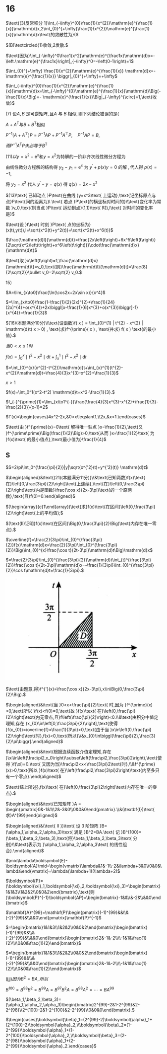 # 16

$\text{(3)反常积分 1}\int_{-\infty}^{0}\frac{1}{x^{2}}\mathrm{e}^{\frac{1}{x}}\mathrm{d}x,2\int_{0}^{+\infty}\frac{1}{x^{2}}\mathrm{e}^{\frac{1}{x}}\mathrm{d}x\text{的敛散性为}($

$(B)\textcircled{1}收敛,2发散.$

$\text{因为}\int_{-\infty}^0\frac1{x^2}\mathrm{e}^{\frac1x}\mathrm{d}x=-\left.\mathrm{e}^{\frac1x}\right|_{-\infty}^0=-\left(0-1\right)=1$

$\int_{0}^{+\infty} \frac{1}{x^{2}}\mathrm{e}^{\frac{1}{x}} \mathrm{d}x=-\mathrm{e}^{\frac{1}{x}} \biggr|_{0}^{+\infty}=+\infty$

$\int_{-\infty}^{0}\frac{1}{x^{2}}\mathrm{e}^{\frac{1}{x}}\mathrm{d}x=\int_{-\infty}^{0}\mathrm{e}^{\frac{1}{x}}\mathrm{d}\Big(-\frac{1}{x}\Big)=- \mathrm{e}^{\frac{1}{x}}\Big|_{-\infty}^{\circ}=1,\text{收敛}$

$(7)\text{ 设}A,B\text{ 是可逆矩阵},\text{且}A\text{ 与 }B\text{ 相似},\text{则下列结论错误的是}($

$A +A^{\mathrm{T}} \text{与} B + B^{\mathrm{T}} \text{相似}$

$P^{-1}(A+A^{\top})P=P^{-1}AP+P^{-1}A^{\top}P,\quad P^{-1}AP=B,$

$而P^{-1}A^{\mathrm{T}}P未必等于B^{\mathrm{T}}$

$(11)以y=x^2-\mathrm{e}^x\text{和}y=x^2\text{为特解的一阶非齐次线性微分方程为}$

$\text{由线性微分方程解的结构得 }y_2-y_1=\mathrm{e}^x\text{ 为 }y^{\prime}+p(x)y=0\text{ 的解 },\text{代人得 }p(x)=-1,$

$\text{将 }y_2=x^2\text{ 代人 }y^{\prime}-y=q(x)\text{ 得 }q(x)=2x-x^2$

$(13)\text{ 已知动点 }P\text{在曲线 }y=x^3\text{ 上运动},\text{记坐标原点与点}P\text{间的距离为}l.\text{ 若点 }P\text{的横坐标对时间的}\\\text{变化率为常数 }v_0,\text{则当点 }P\text{ 运动到点}(1,1)\text{ 时},l\text{ 对时间的变化率是}$

$\text{设 }t\text{ 时刻 }P\text{ 点的坐标为}(x(t),y(t)),l=\sqrt{x^2(t)+y^2(t)}=\sqrt{x^2(t)+x^6(t)}$

$\frac{\mathrm{d}l}{\mathrm{d}t}=\frac{2x\left(t\right)+6x^5\left(t\right)}{2\sqrt{x^2\left(t\right)+x^6\left(t\right)}}\cdot\frac{\mathrm{d}x}{\mathrm{d}t}$

$\text{取 }x\left(t\right)=1,\frac{\mathrm{d}x}{\mathrm{d}t}=v_0,\text{则}\frac{\mathrm{d}l}{\mathrm{d}t}=\frac{8}{2\sqrt{2}}\bullet v_0=2\sqrt{2} v_0.$

15）

$A=\lim_{x\to0}\frac{\ln(\cos2x+2x\sin x)}{x^4}$

$=\lim_{x\to0}\frac{1-\frac{1}{2}(2x)^{2}+\frac{1}{24}(2x)^{4}+o(x^{4})+2x\biggl[x-\frac{1}{6}x^{3}+o(x^{3})\biggr]-1}{x^{4}}=\frac{1}{3}$

$(16)(本题满分10分)\\\text{设函数}f( x ) = \int_{0}^{1} | t^{2} - x^{2} | \mathrm{d}t( x > 0) , \text{求}f^{\prime}( x ) , \text{并求} f( x ) \text{的最小值}.$

$当0<x\leqslant1时$

$f(x)=\int_{0}^{x}\mid t^{2}-x^{2}\mid\mathrm{d}t+\int_{x}^{1}\mid t^{2}-x^{2}\mid\mathrm{d}t$

$=\int_{0}^{x}(x^{2}-t^{2})\mathrm{d}t+\int_{x}^{1}(t^{2}-x^{2})\mathrm{d}t=\frac{4}{3}x^{3}-x^{2}+\frac{1}{3}$

$x>1$

$f(x)=\int_0^1(x^2-t^2) \mathrm{d}t=x^2-\frac{1}{3}.$

$f_{-}^{\prime}(1)=\lim_{x\to1^{-}}\frac{\frac{4}{3}x^{3}-x^{2}+\frac{1}{3}-\frac{2}{3}}{x-1}=2$

$f'(x)=\begin{cases}4x^2-2x,&0<x\leqslant1,\\2x,&x>1.\end{cases}$

$\text{由 }f^{\prime}(x)=0\text{ 解得唯一驻点 }x=\frac{1}{2},\text{又 }f^{\prime\prime}\Big(\frac{1}{2}\Big)>0,\text{从而 }x=\frac{1}{2}\text{ 为 }f(x)\text{ 的最小值点},\text{最小值为}\frac{1}{4}$

## S

$S=2\pi\int_0^{\frac{\pi}{2}}|y|\sqrt{x^{'2}(t)+y^{'2}(t)} \mathrm{d}t$

$\begin{aligned}&\text{(21)(本题满分11分)}\\&\text{已知两数}f(x)\text{ 在}\left[0,\frac{3\pi}{2}\right]\text{上连续},\text{在}\left(0,\frac{3\pi}{2}\right)\text{内是函数}\frac{\cos x}{2x-3\pi}\text{的一个原两数},\text{且}f(0)=0.\end{aligned}$

$(\begin{array}{c}1\end{array})\text{求}f(x)\text{在区间}\left[0,\frac{3\pi}{2}\right]\text{上的平均值};$

$(\text{II)证明}f(x)\text{在区间}\Big(0,\frac{3\pi}{2}\Big)\text{内存在唯一零点}.$

$\overline{f}=\frac{2}{3\pi}\int_{0}^{\frac{3\pi}{2}}f(x)\mathrm{d}x=\frac{2}{3\pi}\int_{0}^{\frac{3\pi}{2}}\Big(\int_{0}^{x}\frac{\cos t}{2t-3\pi}\mathrm{d}t\Big)\mathrm{d}x$

$=\frac{2}{3\pi}\int_{0}^{\frac{3\pi}{2}}\mathrm{d}t\int_{t}^{\frac{3\pi}{2}}\frac{\cos t}{2t-3\pi}\mathrm{d}x=-\frac{1}{3\pi}\int_{0}^{\frac{3\pi}{2}}\cos t\mathrm{d}t=\frac{1}{3\pi}.$

![\<img alt="" data-attachment-key="UQ9EUIE9" width="429" height="332" src="attachments/UQ9EUIE9.png" ztype="zimage">](attachments/UQ9EUIE9.png)

$\text{由题意,得}f^{'}(x)=\frac{\cos x}{2x-3\pi},x\in\Big(0,\frac{3\pi}{2}\Big).$

$\begin{aligned}&\text{当 }0<x<\frac{\pi}{2}\text{ 时,因为 }f^{\prime}(x)<0,\text{所以 }f(x)<f(0)=0,\text{故 }f(x)\text{ 在}\left(0,\frac{\pi}{2}\right)\text{内无零点,且}f\left(\frac{\pi}{2}\right)<0.\\&\text{由积分中值定理知,存在 }x_{0}\in\left[0,\frac{3\pi}{2}\right],\text{使得 }f(x_{0})=\overline{f}=\frac{1}{3\pi}>0,\text{由于当 }x\in\left(0,\frac{\pi}{2}\right]\text{时},f(x)<0,\text{所以}\\&x_{0}\in\biggl(\frac{\pi}{2},\frac{3}{2}\pi\biggr].\end{aligned}$

$\begin{aligned}&\text{根据连续函数介值定理知,存在 }\xi\in\left(\frac\pi2,x_0\right)\subset\left(\frac\pi2,\frac{3\pi}2\right),\text{使得 }f(\xi)=0.\text{ 又因为当}\frac\pi2<x<\frac{3\pi}2\text{时},\\&f^{\prime}(x)>0,\text{所以 }f(x)\text{ 在}\left(\frac\pi2,\frac{3\pi}2\right)\text{内至多只有一个零点}.\end{aligned}$

$\text{综上所述},f(x)\text{ 在}\left(0,\frac{3\pi}2\right)\text{内存在唯一的零点}.$

$\begin{aligned}&\text{已知矩阵 }A = \begin{pmatrix}0&-1&1\\2&-3&0\\0&0&0\end{pmatrix}.\\&(\textbf{I})\text{ 求}A^{99};\end{aligned}$

$\begin{aligned}&(\text{ II })\text{ 设 3 阶矩阵 }B=(\alpha_1,\alpha_2,\alpha_3)\text{ 满足 }B^2=BA.\text{ 记 }B^{100}=(\beta_1,\beta_2,\beta_3),\text{将}\beta_1,\beta_2,\beta_3\text{ 分别}\\&\text{表示为 }\alpha_1,\alpha_2,\alpha_3\text{ 的线性组合}.\end{aligned}$

$\mid\lambda\boldsymbol{E}-\boldsymbol{A}\mid=\begin{vmatrix}\lambda&1&-1\\-2&\lambda+3&0\\0&0&\lambda\end{vmatrix}=\lambda(\lambda+1)(\lambda+2)$

$\boldsymbol{P}=(\boldsymbol{\xi}_1,\boldsymbol{\xi}_2,\boldsymbol{\xi}_3)=\begin{bmatrix}1&1&3\\1&2&2\\0&0&2\end{bmatrix},\text{则 }\boldsymbol{P}^{-1}\boldsymbol{AP}=\begin{bmatrix}-1&&\\&-2&\\&&0\end{bmatrix}$

$\mathbf{A}^{99}=\mathbf{P}\begin{pmatrix}(-1)^{99}&&\\&(-2)^{99}&\\&&0\end{pmatrix}\mathbf{P}^{-1}$

$=\begin{bmatrix}1&1&3\\1&2&2\\0&0&2\end{bmatrix}\begin{bmatrix}(-1)^{99}&&\\&(-2)^{99}&\\&&0\end{bmatrix}\begin{bmatrix}2&-1&-2\\\\-1&1&\frac{1}{2}\\\\0&0&\frac{1}{2}\end{bmatrix}$

$=\begin{bmatrix}1&1&3\\1&2&2\\0&0&2\end{bmatrix}\begin{bmatrix}(-1)^{99}&&\\&(-2)^{99}&\\&&0\end{bmatrix}\begin{bmatrix}2&-1&-2\\\\-1&1&\frac{1}{2}\\\\0&0&\frac{1}{2}\end{bmatrix}$

$(\coprod)因为B^2=BA,所以$

$B^{100}=B^{98}B^{2}=B^{99}A=B^{97}B^{2}A=B^{98}A^{2}=\cdots=BA^{99}$

$(\beta_1,\beta_2,\beta_3)=(\alpha_1,\alpha_2,\alpha_3)\begin{bmatrix}2^{99}-2&1-2^{99}&2-2^{98}\\2^{100}-2&1-2^{100}&2-2^{99}\\0&0&0\end{bmatrix}.$

$\begin{cases}\boldsymbol{\beta}_1=(2^{99}-2)\boldsymbol{\alpha}_1+(2^{100}-2)\boldsymbol{\alpha}_2,\\\boldsymbol{\beta}_2=(1-2^{99})\boldsymbol{\alpha}_1+(1-2^{100})\boldsymbol{\alpha}_2,\\\boldsymbol{\beta}_3=(2-2^{98})\boldsymbol{\alpha}_1+(2-2^{99})\boldsymbol{\alpha}_2.\end{cases}$
